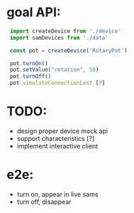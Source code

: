  
# goal API:

```js
 import createDevice from './device'
 import samDevices from './data'

 const pot = createDevice('RotaryPot')

 pot.turnOn()
 pot.setValue("rotation", 50)
 pot.turnOff()
 pot.simulateConnectionLost [?]
```
 
# TODO:

 - design proper device mock api
 - support characteristics [?]
 - implement interactive client 

 # e2e:

 - turn on, appear in live sams
 - turn off, disappear

